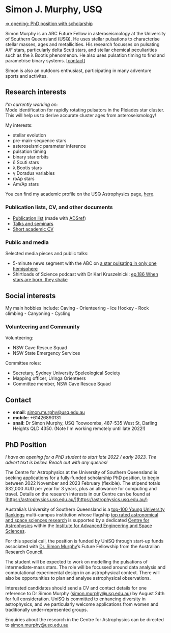 # Simon J. Murphy, USQ

[=> opening: PhD position with scholarship](https://simonjmurphy.github.io/#phd-position)

Simon Murphy is an ARC Future Fellow in asteroseismology at the University of Southern Queensland (USQ). He uses stellar pulsations to characterise stellar masses, ages and metallicities. His research focusses on pulsating A/F stars, particularly delta Scuti stars, and stellar chemical peculiarities such as the &lambda; Bootis phenomenon. He also uses pulsation timing to find and parametrise binary systems. \[[contact](https://simonjmurphy.github.io/#contact)\]

Simon is also an outdoors enthusiast, participating in many adventure sports and activites.

## Research interests

_I'm currently working on:_  
Mode identification for rapidly rotating pulsators in the Pleiades star cluster. This will help us to derive accurate cluster ages from asteroseismology!

My interests:
   * stellar evolution
   * pre-main-sequence stars
   * asteroseismic parameter inference
   * pulsation timing
   * binary star orbits
   * &delta; Scuti stars
   * &lambda; Bootis stars
   * &gamma; Doradus variables
   * roAp stars
   * Am/Ap stars

You can find my academic profile on the USQ Astrophysics page, [here](https://astrophysics.usq.edu.au/simon-j-murphy/).

### Publication lists, CV, and other documents

   * [Publication list](https://www.dropbox.com/s/9qni389nkng53tb/publications.pdf?dl=0) (made with [ADSref](https://github.com/SimonJMurphy/ADSref))
   * [Talks and seminars](https://www.dropbox.com/s/e6fwd34iix3rozp/presentations.pdf?dl=0)
   * [Short academic CV](https://www.dropbox.com/s/0bemvc9gncogthy/Simon_J_Murphy_CV_short_2022_01.pdf?dl=0)

### Public and media

Selected media pieces and public talks:
* 5-minute news segment with the ABC on [a star pulsating in only one hemisphere](https://vimeo.com/399390468)
* Shirtloads of Science podcast with Dr Karl Kruszelnicki: [ep.186 When stars are born, they shake](https://podcasts.google.com/feed/aHR0cDovL3NoaXJ0bG9hZHNvZnNjaWVuY2UubGlic3luLmNvbS9yc3M/episode/ZDc3NWM0NjktZWUxOS00NzY0LThkYTEtNjlmYjZmYmEyMjky?ep=14&fbclid=IwAR3I_5K_3mwlu1TBZEPDCO0JvK4UhY0fGFQSbQiFnbZpgdzz9hOh6Jvxk84)

## Social interests

My main hobbies include: Caving - Orienteering - Ice Hockey - Rock climbing - Canyoning - Cycling

### Volunteering and Community

Volunteering:
  * NSW Cave Rescue Squad
  * NSW State Emergency Services

Committee roles:
  * Secretary, Sydney University Speleological Society
  * Mapping officer, Uringa Orienteers
  * Committee member, NSW Cave Rescue Squad

## Contact

   * **email**: <simon.murphy@usq.edu.au>
   * **mobile**: +61426890131
   * **snail**: Dr Simon Murphy, USQ Toowoomba, 487-535 West St, Darling Heights QLD 4350. (Note I'm working remotely until late 2022!)

## PhD Position

_I have an opening for a PhD student to start late 2022 / early 2023. The advert text is below. Reach out with any queries!_

The Centre for Astrophysics at the University of Southern Queensland is seeking applications for a fully-funded scholarship PhD position, to begin between 2022 November and 2023 February (flexible).  The stipend totals $32,000 AUD per year for 3 years, plus an allowance for computing and travel.  Details on the research interests in our Centre can be found at [https://astrophysics.usq.edu.au/](https://astrophysics.usq.edu.au/)

Australia’s University of Southern Queensland is a [top-100 Young University Rankings](https://www.unisq.edu.au/news/2022/02/times-higher-education-ranking) multi-campus institution whose flagship [top rated astronomical and space sciences research](https://dataportal.arc.gov.au/era/web/outcomes#/institution/USQ) is supported by a dedicated [Centre for Astrophysics](https://www.unisq.edu.au/research/institutes-centres/iaess/centre-for-astrophysics) within the [Institute for Advanced Engineering and Space Sciences](https://www.unisq.edu.au/research/institutes-centres/iaess).

For this special call, the position is funded by UniSQ through start-up funds associated with [Dr. Simon Murphy](https://astrophysics.usq.edu.au/simon-j-murphy/)’s Future Fellowship from the Australian Research Council. 

The student will be expected to work on modelling the pulsations of intermediate-mass stars. The role will be focussed around data analysis and computational experimental design in an astrophysical context. There will also be opportunities to plan and analyse astrophysical observations.

Interested candidates should send a CV and contact details for one reference to Dr Simon Murphy (<simon.murphy@usq.edu.au>) by August 24th for full consideration.  UniSQ is committed to enhancing diversity in astrophysics, and we particularly welcome applications from women and traditionally under-represented groups.

Enquiries about the research in the Centre for Astrophysics can be directed to <simon.murphy@usq.edu.au>
